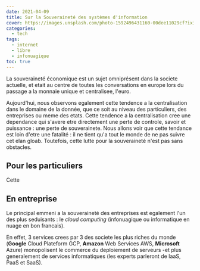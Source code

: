```yaml
---
date: 2021-04-09
title: Sur la Souveraineté des systèmes d'information
cover: https://images.unsplash.com/photo-1592496431160-00dee11029cf?ixid=MXwxMjA3fDB8MHxwaG90by1wYWdlfHx8fGVufDB8fHw%3D&ixlib=rb-1.2.1&auto=format&fit=crop&w=2586&q=80
categories:
  - tech
tags:
  - internet
  - libre
  - infonuagique
toc: true
---
```


La souveraineté économique est un sujet omniprésent dans la societe actuelle, et etait au centre de toutes les conversations en europe lors du passage a la monnaie unique et centralisee, l'euro. 

Aujourd'hui, nous observons egalement cette tendence a la centralisation dans le domaine de la donnée, que ce soit au niveau des particuliers, des entreprises ou meme des etats. Cette tendence a la centralisation cree une dependance qui s'avere etre directement une perte de controle, savoir et puissance : une perte de souverainete. Nous allons voir que cette tendance est loin d'etre une fatalité : il ne tient qu'a tout le monde de ne pas suivre cet elan gloab. Toutefois, cette lutte pour la souveraineté n'est pas sans obstacles.

## Pour les particuliers

Cette 


## En entreprise

Le principal emmeni a la souveraineté des entreprises est egalement l'un des plus seduisants : le _cloud computing_ (infonuagique ou informatique en nuage en bon francais).

En effet, 3 services crees par 3 des societe les plus riches du monde (**Google** Cloud Plateform GCP, **Amazon** Web Services AWS, **Microsoft** Azure) monopolisent le commerce du deploiement de serveurs -et plus generalement de services informatiques (les experts parleront de IaaS, PaaS et SaaS).




